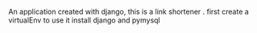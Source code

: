 An application created with django, this is a  link shortener . first create a virtualEnv to use it install django and pymysql
